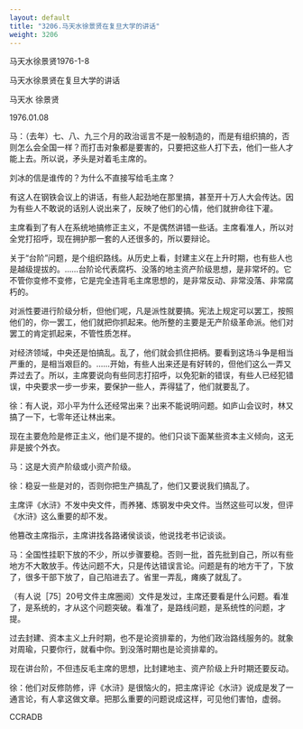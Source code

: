 ```yaml
---
layout: default
title: "3206.马天水徐景贤在复旦大学的讲话"
weight: 3206
---
```


马天水徐景贤1976-1-8

马天水徐景贤在复旦大学的讲话

马天水 徐景贤

1976.01.08

马：（去年）七、八、九三个月的政治谣言不是一般制造的，而是有组织搞的，否则怎么会全国一样？而打击对象都是要害的，只要把这些人打下去，他们一些人才能上去。所以说，矛头是对着毛主席的。

刘冰的信是谁传的？为什么不直接写给毛主席？

有这人在钢铁会议上的讲话，有些人起劲地在那里搞，甚至开十万人大会传达。因为有些人不敢说的话别人说出来了，反映了他们的心情，他们就拚命往下灌。

主席看到了有人在系统地搞修正主义，不是偶然讲错一些话。主席看准人，所以对全党打招呼，现在拥护那一套的人还很多的，所以要辩论。

关于“台阶”问题，是个组织路线。从历史上看，封建主义在上升时期，也有些人也是越级提拔的。……台阶论代表腐朽、没落的地主资产阶级思想，是非常坏的。它不管你变修不变修，它是完全违背毛主席思想的，是非常反动、非常没落、非常腐朽的。

对派性要进行阶级分析，但他们呢，凡是派性就要搞。宪法上规定可以罢工，按照他们的，你一罢工，他们就把你抓起来。他所整的主要是无产阶级革命派。他们对罢工的肯定抓起来，不管性质怎样。

对经济领域，中央还是怕搞乱。乱了，他们就会抓住把柄。要看到这场斗争是相当严重的，是相当艰巨的。……开始，有些人出来还是有好转的，但他们这么一弄又弄过去了。所以，主席要说向有些同志打招呼，以免犯新的错误，有些人已经犯错误，中央要求一步一步来，要保护一些人，弄得猛了，他们就要乱了。

徐：有人说，邓小平为什么还经常出来？出来不能说明问题。如庐山会议时，林又搞了一下，七零年还让林出来。

现在主要危险是修正主义，他们是不提的。他们只谈下面某些资本主义倾向，这无非是披个外衣。

马：这是大资产阶级或小资产阶级。

徐：稳妥一些是对的，否则你把生产搞乱了，他们又要说我们搞乱了。

主席评《水浒》不发中央文件，而养猪、炼钢发中央文件。当然这些可以发，但评《水浒》这么重要的却不发。

他篡改主席指示，主席讲找各路诸侯谈谈，他说找老书记谈谈。

马：全国性挂职下放的不少，所以步骤要稳。否则一批，首先批到自己，所以有些地方不大敢放手。传达问题不大，只是传达错误言论。问题是有的地方干了，下放了，很多干部下放了，自己陷进去了。省里一弄乱，瘫痪了就乱了。

（有人说［75］20号文件主席圈阅）文件是发过，主席还要看是什么问题。看准了，是系统的，才从这个问题突破。看准了，是路线问题，是系统性的问题，才提。

过去封建、资本主义上升时期，也不是论资排辈的，为他们政治路线服务的。就象对周瑜，只要你行，就看中你。到没落时期也是论资排辈的。

现在讲台阶，不但违反毛主席的思想，比封建地主、资产阶级上升时期还要反动。

徐：他们对反修防修，评《水浒》是很恼火的，把主席评论《水浒》说成是发了一通言论，有人拿这做文章。把那么重要的问题说成这样，可见他们害怕，虚弱。

CCRADB

